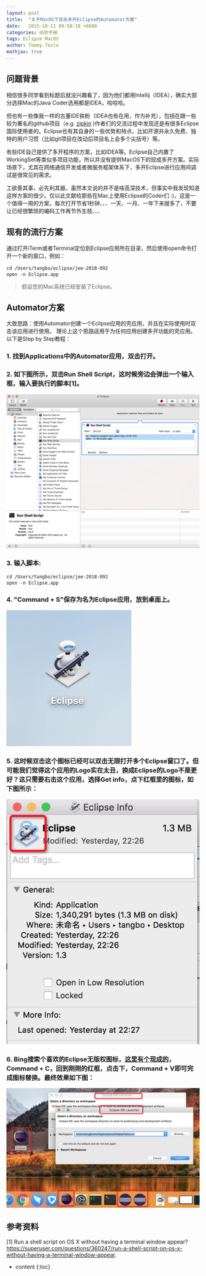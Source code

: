 ```yaml
---
layout: post
title:  "关于MacOS下双击多开Eclipse的Automator方案"
date:   2015-10-11 09:58:18 +0800
categories: 码农手册
tags: Eclipse MacOS
author: Tommy.Tesla
mathjax: true
---
```


## 问题背景

相信很多同学看到标题后就没兴趣看了，因为他们都用Intellij（IDEA），确实大部分选择Mac的Java Coder选用都是IDEA，哈哈哈。

但也有一些像我一样的古董IDE铁粉（IDEA也有在用，作为补充），包括在跟一些较为著名的github项目（e.g. [zipkin](https://github.com/openzipkin/zipkin) )作者们的交流过程中发现还是有很多Eclipse国际使用者的。Eclipse也有其自身的一些优势和特点，比如开源并永久免费、独特的用户习惯（比如git项目在改动后项目名上会多个尖括号）等。

有些IDE自己提供了多开程序的方案，比如IDEA等。Eclipse自己内置了WorkingSet等类似多项目功能，所以并没有提供MacOS下的现成多开方案。实际场景下，尤其在网络通信开发或者微服务框架体系下，多开Eclipse进行应用间调试是很常见的需求。

工欲善其事，必先利其器，虽然本文说的并不是啥高深技术，但事实中我发现知道这样方案的很少。仅以此文献给那些在Mac上使用Eclipse的Coder们 :)，这是一个值得一用的方案，每次打开节省1秒钟、、、一天、一月、一年下来就多了，不要让已经很繁琐的编码工作再节外生枝、、、

## 现有的流行方案

通过打开iTerm或者Terminal定位到Eclipse应用所在目录，然后使用open命令打开一个新的窗口，例如：
```
cd /Users/tangbo/eclipse/jee-2018-092
open -n Eclipse.app

```
> 假设您的Mac系统已经安装了Eclipse。

## Automator方案

大致思路：使用Automator创建一个Eclipse应用的壳应用，并且在实际使用时双击该应用进行使用。
理论上这个思路适用于为任何应用创建多开功能的壳应用。
以下是Step by Step教程：

### 1. 找到Applications中的Automator应用，双击打开。
### 2. 如下图所示，双击**Run Shell Script**，这时候旁边会弹出一个输入框，输入要执行的脚本[1]。
![image.png](/image/reopen-eclipse-in-macos/automator.png)
### 3. 输入脚本:
```
cd /Users/tangbo/eclipse/jee-2018-092
open -n Eclipse.app
```
### 4. "Command + S"保存为名为Eclipse应用，放到桌面上。
![image.png](/image/reopen-eclipse-in-macos/eclipse-app.png)

### 5. 这时候双击这个图标已经可以双击无限打开多个Eclipse窗口了。但可能我们觉得这个应用的Logo实在太丑，换成Eclipse的Logo不是更好？这只需要右击这个应用，选择**Get info**，点下红框里的图标，如下图所示：
![image.png](/image/reopen-eclipse-in-macos/eclipse-info.png)

### 6. Bing搜索个喜欢的Eclipse无版权图标，[这里有个现成的](https://cn.pling.com/img/hive/content-pre1/87185-1.png)，Command + C，回到刚刚的红框，点击下，Command + V即可完成图标替换。最终效果如下图：

![image.png](/image/reopen-eclipse-in-macos/result-demonstration.png)


## 参考资料

[1] Run a shell script on OS X without having a terminal window appear? https://superuser.com/questions/360247/run-a-shell-script-on-os-x-without-having-a-terminal-window-appear.




* content
{:toc}